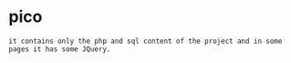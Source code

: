 # pico
	it contains only the php and sql content of the project and in some pages it has some JQuery.
